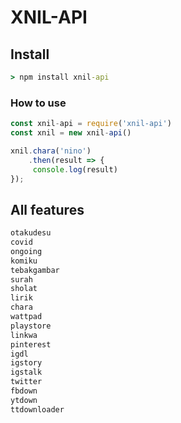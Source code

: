 # XNIL-API

## Install
```cmd
> npm install xnil-api
```

### How to use
```js
const xnil-api = require('xnil-api')
const xnil = new xnil-api()

xnil.chara('nino')
    .then(result => {
     console.log(result)
});
```

## All features
```markdown
otakudesu
covid
ongoing
komiku
tebakgambar
surah
sholat
lirik
chara
wattpad
playstore
linkwa
pinterest
igdl
igstory
igstalk
twitter
fbdown
ytdown
ttdownloader
```
